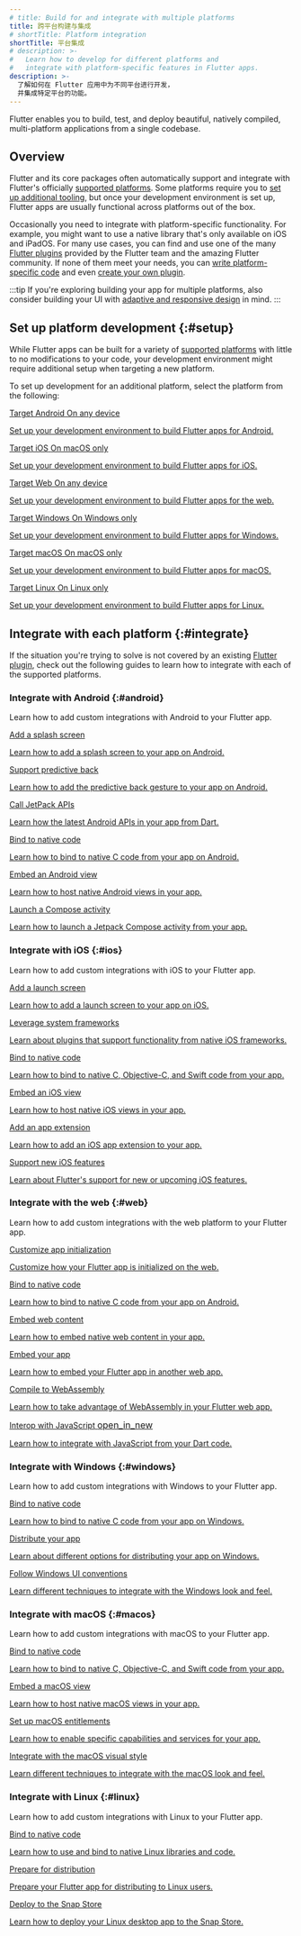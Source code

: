 ```yaml
---
# title: Build for and integrate with multiple platforms
title: 跨平台构建与集成
# shortTitle: Platform integration
shortTitle: 平台集成
# description: >-
#   Learn how to develop for different platforms and
#   integrate with platform-specific features in Flutter apps.
description: >-
  了解如何在 Flutter 应用中为不同平台进行开发，
  并集成特定平台的功能。
---
```


Flutter enables you to build, test, and deploy beautiful, natively compiled,
multi-platform applications from a single codebase.

## Overview

Flutter and its core packages often automatically support and integrate
with Flutter's officially [supported platforms][].
Some platforms require you to [set up additional tooling](#setup),
but once your development environment is set up,
Flutter apps are usually functional across platforms out of the box.

Occasionally you need to integrate with platform-specific functionality.
For example, you might want to use a native library that's
only available on iOS and iPadOS.
For many use cases, you can find and use one of the many [Flutter plugins][]
provided by the Flutter team and the amazing Flutter community.
If none of them meet your needs, you can
[write platform-specific code][] and even [create your own plugin][].

:::tip
If you're exploring building your app for multiple platforms,
also consider building your UI with [adaptive and responsive design][] in mind.
:::

[supported platforms]: /reference/supported-platforms
[Flutter plugins]: /packages-and-plugins/using-packages
[write platform-specific code]: /platform-integration/platform-channels
[create your own plugin]: /packages-and-plugins/developing-packages
[adaptive and responsive design]: /ui/adaptive-responsive/

## Set up platform development {:#setup}

While Flutter apps can be built for a variety of [supported platforms][]
with little to no modifications to your code,
your development environment might require additional setup
when targeting a new platform.

To set up development for an additional platform,
select the platform from the following:

<div class="card-grid">
  <a class="card outlined-card" href="/platform-integration/android/setup">
    <div class="card-header">
      <span class="card-title">Target Android</span>
      <span class="card-subtitle">On any device</span>
    </div>
    <div class="card-content">
      <p>Set up your development environment to build Flutter apps for Android.</p>
    </div>
  </a>
  <a class="card outlined-card" href="/platform-integration/ios/setup">
    <div class="card-header">
      <span class="card-title">Target iOS</span>
      <span class="card-subtitle">On macOS only</span>
    </div>
    <div class="card-content">
      <p>Set up your development environment to build Flutter apps for iOS.</p>
    </div>
  </a>
  <a class="card outlined-card" href="/platform-integration/web/setup">
    <div class="card-header">
      <span class="card-title">Target Web</span>
      <span class="card-subtitle">On any device</span>
    </div>
    <div class="card-content">
      <p>Set up your development environment to build Flutter apps for the web.</p>
    </div>
  </a>
  <a class="card outlined-card" href="/platform-integration/windows/setup">
    <div class="card-header">
      <span class="card-title">Target Windows</span>
      <span class="card-subtitle">On Windows only</span>
    </div>
    <div class="card-content">
      <p>Set up your development environment to build Flutter apps for Windows.</p>
    </div>
  </a>
  <a class="card outlined-card" href="/platform-integration/macos/setup">
    <div class="card-header">
      <span class="card-title">Target macOS</span>
      <span class="card-subtitle">On macOS only</span>
    </div>
    <div class="card-content">
      <p>Set up your development environment to build Flutter apps for macOS.</p>
    </div>
  </a>
  <a class="card outlined-card" href="/platform-integration/linux/setup">
    <div class="card-header">
      <span class="card-title">Target Linux</span>
      <span class="card-subtitle">On Linux only</span>
    </div>
    <div class="card-content">
      <p>Set up your development environment to build Flutter apps for Linux.</p>
    </div>
  </a>
</div>

## Integrate with each platform {:#integrate}

If the situation you're trying to solve is not
covered by an existing [Flutter plugin][],
check out the following guides to learn how to
integrate with each of the supported platforms.

[Flutter plugin]: /packages-and-plugins/using-packages#searching-for-packages

### Integrate with Android {:#android}

Learn how to add custom integrations with Android to your Flutter app.

<div class="card-grid">
  <a class="card outlined-card" href="/platform-integration/android/splash-screen">
    <div class="card-header">
      <span class="card-title">Add a splash screen</span>
    </div>
    <div class="card-content">
      <p>Learn how to add a splash screen to your app on Android.</p>
    </div>
  </a>
  <a class="card outlined-card" href="/platform-integration/android/predictive-back">
    <div class="card-header">
      <span class="card-title">Support predictive back</span>
    </div>
    <div class="card-content">
      <p>Learn how to add the predictive back gesture to your app on Android.</p>
    </div>
  </a>
  <a class="card outlined-card" href="/platform-integration/android/call-jetpack-apis">
    <div class="card-header">
      <span class="card-title">Call JetPack APIs</span>
    </div>
    <div class="card-content">
      <p>Learn how the latest Android APIs in your app from Dart.</p>
    </div>
  </a>
  <a class="card outlined-card" href="/platform-integration/android/c-interop">
    <div class="card-header">
      <span class="card-title">Bind to native code</span>
    </div>
    <div class="card-content">
      <p>Learn how to bind to native C code from your app on Android.</p>
    </div>
  </a>
  <a class="card outlined-card" href="/platform-integration/android/platform-views">
    <div class="card-header">
      <span class="card-title">Embed an Android view</span>
    </div>
    <div class="card-content">
      <p>Learn how to host native Android views in your app.</p>
    </div>
  </a>
  <a class="card outlined-card" href="/platform-integration/android/compose-activity">
    <div class="card-header">
      <span class="card-title">Launch a Compose activity</span>
    </div>
    <div class="card-content">
      <p>Learn how to launch a Jetpack Compose activity from your app.</p>
    </div>
  </a>
</div>

### Integrate with iOS {:#ios}

Learn how to add custom integrations with iOS to your Flutter app.

<div class="card-grid">
  <a class="card outlined-card" href="/platform-integration/ios/launch-screen">
    <div class="card-header">
      <span class="card-title">Add a launch screen</span>
    </div>
    <div class="card-content">
      <p>Learn how to add a launch screen to your app on iOS.</p>
    </div>
  </a>
  <a class="card outlined-card" href="/platform-integration/ios/apple-frameworks">
    <div class="card-header">
      <span class="card-title">Leverage system frameworks</span>
    </div>
    <div class="card-content">
      <p>Learn about plugins that support functionality from native iOS frameworks.</p>
    </div>
  </a>
  <a class="card outlined-card" href="/platform-integration/ios/c-interop">
    <div class="card-header">
      <span class="card-title">Bind to native code</span>
    </div>
    <div class="card-content">
      <p>Learn how to bind to native C, Objective-C, and Swift code from your app.</p>
    </div>
  </a>
  <a class="card outlined-card" href="/platform-integration/ios/platform-views">
    <div class="card-header">
      <span class="card-title">Embed an iOS view</span>
    </div>
    <div class="card-content">
      <p>Learn how to host native iOS views in your app.</p>
    </div>
  </a>
  <a class="card outlined-card" href="/platform-integration/ios/app-extensions">
    <div class="card-header">
      <span class="card-title">Add an app extension</span>
    </div>
    <div class="card-content">
      <p>Learn how to add an iOS app extension to your app.</p>
    </div>
  </a>
  <a class="card outlined-card" href="/platform-integration/ios/ios-latest">
    <div class="card-header">
      <span class="card-title">Support new iOS features</span>
    </div>
    <div class="card-content">
      <p>Learn about Flutter's support for new or upcoming iOS features.</p>
    </div>
  </a>
</div>

### Integrate with the web {:#web}

Learn how to add custom integrations with the
web platform to your Flutter app.

<div class="card-grid">
  <a class="card outlined-card" href="/platform-integration/web/initialization">
    <div class="card-header">
      <span class="card-title">Customize app initialization</span>
    </div>
    <div class="card-content">
      <p>Customize how your Flutter app is initialized on the web.</p>
    </div>
  </a>
  <a class="card outlined-card" href="/platform-integration/android/c-interop">
    <div class="card-header">
      <span class="card-title">Bind to native code</span>
    </div>
    <div class="card-content">
      <p>Learn how to bind to native C code from your app on Android.</p>
    </div>
  </a>
  <a class="card outlined-card" href="/platform-integration/web/web-content-in-flutter">
    <div class="card-header">
      <span class="card-title">Embed web content</span>
    </div>
    <div class="card-content">
      <p>Learn how to embed native web content in your app.</p>
    </div>
  </a>
  <a class="card outlined-card" href="/platform-integration/web/embedding-flutter-web">
    <div class="card-header">
      <span class="card-title">Embed your app</span>
    </div>
    <div class="card-content">
      <p>Learn how to embed your Flutter app in another web app.</p>
    </div>
  </a>
  <a class="card outlined-card" href="/platform-integration/web/wasm/">
    <div class="card-header">
      <span class="card-title">Compile to WebAssembly</span>
    </div>
    <div class="card-content">
      <p>Learn how to take advantage of WebAssembly in your Flutter web app.</p>
    </div>
  </a>
  <a class="card outlined-card" href="{{site.dart-site}}/interop/js-interop" target="_blank">
    <div class="card-header">
      <span class="card-title">
        <span>Interop with JavaScript</span>
        <span class="material-symbols" aria-hidden="true" style="font-size: 1rem;" translate="no">open_in_new</span>
      </span>
    </div>
    <div class="card-content">
      <p>Learn how to integrate with JavaScript from your Dart code.</p>
    </div>
  </a>
</div>

### Integrate with Windows {:#windows}

Learn how to add custom integrations with Windows to your Flutter app.

<div class="card-grid">
  <a class="card outlined-card" href="/platform-integration/windows/building/#integrating-with-windows">
    <div class="card-header">
      <span class="card-title">Bind to native code</span>
    </div>
    <div class="card-content">
      <p>Learn how to bind to native C code from your app on Windows.</p>
    </div>
  </a>
  <a class="card outlined-card" href="/platform-integration/windows/building/#distributing-windows-apps">
    <div class="card-header">
      <span class="card-title">Distribute your app</span>
    </div>
    <div class="card-content">
      <p>Learn about different options for distributing your app on Windows.</p>
    </div>
  </a>
  <a class="card outlined-card" href="platform-integration/windows/building#supporting-windows-ui-guidelines">
    <div class="card-header">
      <span class="card-title">Follow Windows UI conventions</span>
    </div>
    <div class="card-content">
      <p>Learn different techniques to integrate with the Windows look and feel.</p>
    </div>
  </a>
</div>

### Integrate with macOS {:#macos}

Learn how to add custom integrations with macOS to your Flutter app.

<div class="card-grid">
  <a class="card outlined-card" href="/platform-integration/macos/c-interop">
    <div class="card-header">
      <span class="card-title">Bind to native code</span>
    </div>
    <div class="card-content">
      <p>Learn how to bind to native C, Objective-C, and Swift code from your app.</p>
    </div>
  </a>
  <a class="card outlined-card" href="/platform-integration/macos/platform-views">
    <div class="card-header">
      <span class="card-title">Embed a macOS view</span>
    </div>
    <div class="card-content">
      <p>Learn how to host native macOS views in your app.</p>
    </div>
  </a>
  <a class="card outlined-card" href="/platform-integration/macos/building#entitlements-and-the-app-sandbox">
    <div class="card-header">
      <span class="card-title">Set up macOS entitlements</span>
    </div>
    <div class="card-content">
      <p>Learn how to enable specific capabilities and services for your app.</p>
    </div>
  </a>
  <a class="card outlined-card" href="/platform-integration/macos/building#integrating-with-macos-look-and-feel">
    <div class="card-header">
      <span class="card-title">Integrate with the macOS visual style</span>
    </div>
    <div class="card-content">
      <p>Learn different techniques to integrate with the macOS look and feel.</p>
    </div>
  </a>
</div>

### Integrate with Linux {:#linux}

Learn how to add custom integrations with Linux to your Flutter app.

<div class="card-grid">
  <a class="card outlined-card" href="/platform-integration/linux/building#integrate-with-linux">
    <div class="card-header">
      <span class="card-title">Bind to native code</span>
    </div>
    <div class="card-content">
      <p>Learn how to use and bind to native Linux libraries and code.</p>
    </div>
  </a>
  <a class="card outlined-card" href="/platform-integration/linux/building#prepare-linux-apps-for-distribution">
    <div class="card-header">
      <span class="card-title">Prepare for distribution</span>
    </div>
    <div class="card-content">
      <p>Prepare your Flutter app for distributing to Linux users.</p>
    </div>
  </a>
  <a class="card outlined-card" href="/deployment/linux/">
    <div class="card-header">
      <span class="card-title">Deploy to the Snap Store</span>
    </div>
    <div class="card-content">
      <p>Learn how to deploy your Linux desktop app to the Snap Store.</p>
    </div>
  </a>
</div>
